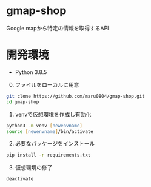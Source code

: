 # gmap-shop

Google mapから特定の情報を取得するAPI

# 開発環境
- Python 3.8.5

0. ファイルをローカルに用意
```zsh
git clone https://github.com/maru0804/gmap-shop.git
cd gmap-shop
```
1. venvで仮想環境を作成し有効化
```zsh
python3 -m venv [newenvname]
source [newenvname]/bin/activate
```
2. 必要なパッケージをインストール
```zsh
pip install -r requirements.txt
```
3. 仮想環境の修了
```zsh
deactivate
```